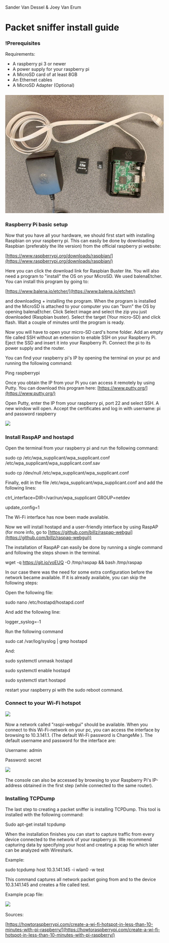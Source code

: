 Sander Van Dessel &amp; Joey Van Erum

# Packet sniffer install guide

### !Prerequisites


Requirements:

- A raspberry pi 3 or newer
- A power supply for your raspberry pi
- A MicroSD card of at least 8GB
- An Ethernet cables
- A MicroSD Adapter (Optional)

###
<img src="images/1.jpg">

### Raspberry Pi basic setup

Now that you have all your hardware, we should first start with installing Raspbian on your raspberry pi. This can easily be done by downloading Raspbian (preferably the lite version) from the official raspberry pi website:

[https://www.raspberrypi.org/downloads/raspbian/](https://www.raspberrypi.org/downloads/raspbian/)

Here you can click the download link for Raspbian Buster lite. You will also need a program to &quot;install&quot; the OS on your MicroSD. We used balenaEtcher. You can install this program by going to:

[https://www.balena.io/etcher/](https://www.balena.io/etcher/)

and downloading + installing the program. When the program is installed and the MicroSD is attached to your computer you can &quot;burn&quot; the OS by opening balenaEtcher. Click Select image and select the zip you just downloaded (Raspbian buster). Select the target (Your micro-SD) and click flash. Wait a couple of minutes until the program is ready.

Now you will have to open your micro-SD card&#39;s home folder. Add an empty file called SSH without an extension to enable SSH on your Raspberry Pi. Eject the SSD and insert it into your Raspberry Pi. Connect the pi to its power supply and the router.

You can find your raspberry pi&#39;s IP by opening the terminal on your pc and running the following command:

Ping raspberrypi

Once you obtain the IP from your Pi you can access it remotely by using Putty. You can download this program here: [https://www.putty.org/](https://www.putty.org/)

Open Putty, enter the IP from your raspberry pi, port 22 and select SSH. A new window will open. Accept the certificates and log in with username: pi and password raspberry

![](RackMultipart20200514-4-8hvo28_html_d812119e994a22ba.png)

### Install RaspAP and hostapd

Open the terminal from your raspberry pi and run the following command:

sudo cp /etc/wpa\_supplicant/wpa\_supplicant.conf /etc/wpa\_supplicant/wpa\_supplicant.conf.sav

sudo cp /dev/null /etc/wpa\_supplicant/wpa\_supplicant.conf

Finally, edit in the file /etc/wpa\_supplicant/wpa\_supplicant.conf and add the following lines:

ctrl\_interface=DIR=/var/run/wpa\_supplicant GROUP=netdev

update\_config=1

The Wi-Fi interface has now been made available.

Now we will install hostapd and a user-friendly interface by using RaspAP (for more info, go to [https://github.com/billz/raspap-webgui](https://github.com/billz/raspap-webgui))

The installation of RaspAP can easily be done by running a single command and following the steps shown in the terminal.

wget -q https://git.io/voEUQ -O /tmp/raspap &amp;&amp; bash /tmp/raspap

In our case there was the need for some extra configuration before the network became available. If it is already available, you can skip the following steps:

Open the following file:

sudo nano /etc/hostapd/hostapd.conf

And add the following line:

logger\_syslog=-1

Run the following command

sudo cat /var/log/syslog | grep hostapd

And:

sudo systemctl unmask hostapd

sudo systemctl enable hostapd

sudo systemctl start hostapd

restart your raspberry pi with the sudo reboot command.

### Connect to your Wi-Fi hotspot

![](RackMultipart20200514-4-8hvo28_html_5119c5fb44cef39f.png)

Now a network called &quot;raspi-webgui&quot; should be available. When you connect to this Wi-Fi-network on your pc, you can access the interface by browsing to 10.3.141.1. (The default Wi-Fi password is ChangeMe ). The default username and password for the interface are:

Username: admin

Password: secret

![](RackMultipart20200514-4-8hvo28_html_b3d8cc99c74b3c90.png)

The console can also be accessed by browsing to your Raspberry Pi&#39;s IP-address obtained in the first step (while connected to the same router).

### Installing TCPDump

The last step to creating a packet sniffer is installing TCPDump. This tool is installed with the following command:

Sudo apt-get install tcpdump

When the installation finishes you can start to capture traffic from every device connected to the network of your raspberry pi. We recommend capturing data by specifying your host and creating a pcap fie which later can be analyzed with Wireshark.

Example:

sudo tcpdump host 10.3.141.145 -i wlan0 -w test

This command captures all network packet going from and to the device 10.3.141.145 and creates a file called test.

Example pcap file:

![](RackMultipart20200514-4-8hvo28_html_e437e6176dd8207d.png)

Sources:

[https://howtoraspberrypi.com/create-a-wi-fi-hotspot-in-less-than-10-minutes-with-pi-raspberry/](https://howtoraspberrypi.com/create-a-wi-fi-hotspot-in-less-than-10-minutes-with-pi-raspberry/)
